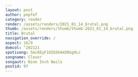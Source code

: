 ```yaml
---
layout: post
author: pepfof
category: render
render: /assets/renders/2021_01_14_brutal.png
thumb: /assets/renders/thumb/thumb-2021_01_14_brutal.png
title: Brutal
navigation_override: /
aspect: 16/9
domcol: ^202121
spotisong: 5mc6EyF1OIEOhAkD0Gg9Lc
songname: Closer
songautr: Nine Inch Nails
postid: 97
---
```


<!--USER BEGIN 1-->

<!--USER END 1-->

<!--more-->
<!--USER BEGIN 2-->

<!--USER END 2-->

